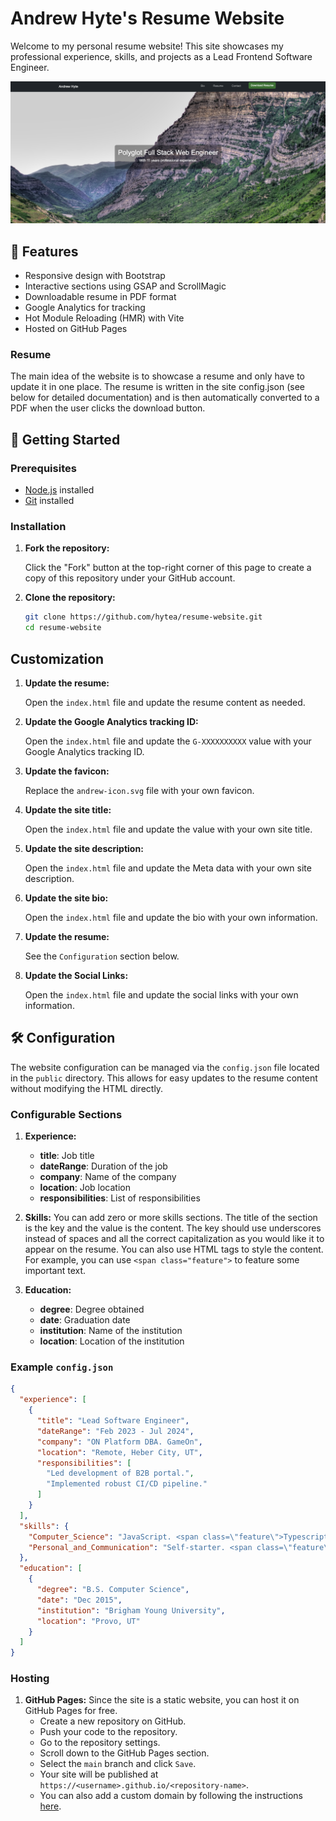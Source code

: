 # Andrew Hyte's Resume Website

Welcome to my personal resume website! This site showcases my professional experience, skills, and projects as a Lead Frontend Software Engineer.

![Screenshot of the Website](./public/ResumeWebsiteScreenShot.png)

## 🌟 Features

- Responsive design with Bootstrap
- Interactive sections using GSAP and ScrollMagic
- Downloadable resume in PDF format
- Google Analytics for tracking
- Hot Module Reloading (HMR) with Vite
- Hosted on GitHub Pages

### Resume

The main idea of the website is to showcase a resume and only have to update it in one place. The resume is written in the site config.json (see below for detailed documentation) and is then automatically converted to a PDF when the user clicks the download button.

## 🚀 Getting Started

### Prerequisites

- [Node.js](https://nodejs.org/) installed
- [Git](https://git-scm.com/) installed

### Installation

1. **Fork the repository:**

   Click the "Fork" button at the top-right corner of this page to create a copy of this repository under your GitHub account.

2. **Clone the repository:**

   ```bash
   git clone https://github.com/hytea/resume-website.git
   cd resume-website
   ```

## Customization

1. **Update the resume:**

   Open the `index.html` file and update the resume content as needed.

2. **Update the Google Analytics tracking ID:**

   Open the `index.html` file and update the `G-XXXXXXXXXX` value with your Google Analytics tracking ID.

3. **Update the favicon:**

   Replace the `andrew-icon.svg` file with your own favicon.

4. **Update the site title:**

   Open the `index.html` file and update the value with your own site title.

5. **Update the site description:**

   Open the `index.html` file and update the Meta data with your own site description.

6. **Update the site bio:**

   Open the `index.html` file and update the bio with your own information.

7. **Update the resume:**

   See the `Configuration` section below.

8. **Update the Social Links:**

   Open the `index.html` file and update the social links with your own information.

## 🛠 Configuration

The website configuration can be managed via the `config.json` file located in the `public` directory. This allows for easy updates to the resume content without modifying the HTML directly.

### Configurable Sections

1. **Experience:**

   - **title**: Job title
   - **dateRange**: Duration of the job
   - **company**: Name of the company
   - **location**: Job location
   - **responsibilities**: List of responsibilities

2. **Skills:**
   You can add zero or more skills sections. The title of the section is the key and the value is the content. The key should use underscores instead of spaces and all the correct capitalization as you would like it to appear on the resume. You can also use HTML tags to style the content. For example, you can use `<span class="feature">` to feature some important text.

3. **Education:**
   - **degree**: Degree obtained
   - **date**: Graduation date
   - **institution**: Name of the institution
   - **location**: Location of the institution

### Example `config.json`

```json
{
  "experience": [
    {
      "title": "Lead Software Engineer",
      "dateRange": "Feb 2023 - Jul 2024",
      "company": "ON Platform DBA. GameOn",
      "location": "Remote, Heber City, UT",
      "responsibilities": [
        "Led development of B2B portal.",
        "Implemented robust CI/CD pipeline."
      ]
    }
  ],
  "skills": {
    "Computer_Science": "JavaScript. <span class=\"feature\">Typescript</span>. React.",
    "Personal_and_Communication": "Self-starter. <span class=\"feature\">Team player</span>."
  },
  "education": [
    {
      "degree": "B.S. Computer Science",
      "date": "Dec 2015",
      "institution": "Brigham Young University",
      "location": "Provo, UT"
    }
  ]
}
```

### Hosting

1. **GitHub Pages:**
   Since the site is a static website, you can host it on GitHub Pages for free.
   - Create a new repository on GitHub.
   - Push your code to the repository.
   - Go to the repository settings.
   - Scroll down to the GitHub Pages section.
   - Select the `main` branch and click `Save`.
   - Your site will be published at `https://<username>.github.io/<repository-name>`.
   - You can also add a custom domain by following the instructions [here](https://docs.github.com/en/pages/configuring-a-custom-domain-for-your-github-pages-site).

```

```
